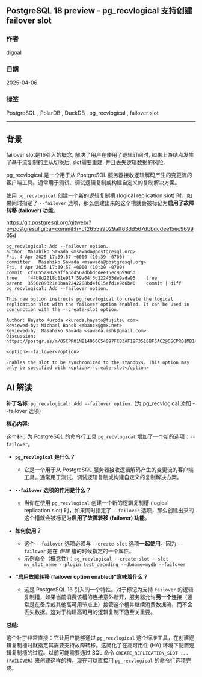 ## PostgreSQL 18 preview - pg_recvlogical 支持创建 failover slot  
                                                                                                                                                              
### 作者                                                                                                                                  
digoal                                                                                                                                  
                                                                                                                                         
### 日期                                                                                                                                       
2025-04-06                                                                                                                                 
                                                                                                                                      
### 标签                                                                                                                                    
PostgreSQL , PolarDB , DuckDB , pg_recvlogical , failover slot  
                                                                                                                                                             
----                                                                                                                                      
                                                                                                                                                    
## 背景     
failover slot是16引入的概念, 解决了用户在使用了逻辑订阅时, 如果上游结点发生了基于流复制的主从切换后, slot需要重建, 并且丢失逻辑数据的风险.   
  
pg_recvlogical 是一个用于从 PostgreSQL 服务器接收逻辑解码产生的变更流的客户端工具。通常用于测试、调试逻辑复制或构建自定义的复制解决方案。  
  
使用 `pg_recvlogical` 创建一个新的逻辑复制槽 (logical replication slot) 时，如果同时指定了 `--failover` 选项，那么创建出来的这个槽就会被标记为**启用了故障转移 (failover) 功能**。  
  
https://git.postgresql.org/gitweb/?p=postgresql.git;a=commit;h=cf2655a9029aff63dd567dbbdcdee15ec969905d  
```  
pg_recvlogical: Add --failover option.  
author	Masahiko Sawada <msawada@postgresql.org>	  
Fri, 4 Apr 2025 17:39:57 +0000 (10:39 -0700)  
committer	Masahiko Sawada <msawada@postgresql.org>	  
Fri, 4 Apr 2025 17:39:57 +0000 (10:39 -0700)  
commit	cf2655a9029aff63dd567dbbdcdee15ec969905d  
tree	f44b8d2018d11e917f59a04f6d122455de9ada95	tree  
parent	3556c89321e8baa2242288bd4f015efd1e9d6be0	commit | diff  
pg_recvlogical: Add --failover option.  
  
This new option instructs pg_recvlogical to create the logical  
replication slot with the failover option enabled. It can be used in  
conjunction with the --create-slot option.  
  
Author: Hayato Kuroda <kuroda.hayato@fujitsu.com>  
Reviewed-by: Michael Banck <mbanck@gmx.net>  
Reviewed-by: Masahiko Sawada <sawada.mshk@gmail.com>  
Discussion: https://postgr.es/m/OSCPR01MB14966C54097FC83AF19F3516BF5AC2@OSCPR01MB14966.jpnprd01.prod.outlook.com  
```  
  
```  
<option>--failover</option>  
  
Enables the slot to be synchronized to the standbys. This option may only be specified with <option>--create-slot</option>  
```  
  
## AI 解读  
  
**补丁名称:** `pg_recvlogical: Add --failover option.` (为 pg_recvlogical 添加 --failover 选项)  
  
**核心内容:**  
  
这个补丁为 PostgreSQL 的命令行工具 `pg_recvlogical` 增加了一个新的选项：`--failover`。  
  
*   **`pg_recvlogical` 是什么？**  
    *   它是一个用于从 PostgreSQL 服务器接收逻辑解码产生的变更流的客户端工具。通常用于测试、调试逻辑复制或构建自定义的复制解决方案。  
  
*   **`--failover` 选项的作用是什么？**  
    *   当你在使用 `pg_recvlogical` 创建一个新的逻辑复制槽 (logical replication slot) 时，如果同时指定了 `--failover` 选项，那么创建出来的这个槽就会被标记为**启用了故障转移 (failover) 功能**。  
  
*   **如何使用？**  
    *   这个 `--failover` 选项必须与 `--create-slot` 选项**一起使用**。因为 `--failover` 是在 *创建* 槽的时候指定的一个属性。  
    *   示例命令（概念性）：`pg_recvlogical --create-slot --slot my_slot_name --plugin test_decoding --dbname=mydb --failover`  
  
*   **“启用故障转移 (failover option enabled)”意味着什么？**  
    *   这是 PostgreSQL 16 引入的一个特性。对于标记为支持 `failover` 的逻辑复制槽，如果当前消费该槽的连接意外断开，服务器允许**另一个**连接（通常是在备库或其他高可用节点上）接管这个槽并继续消费数据流，而不会丢失数据。这对于构建高可用的逻辑复制下游至关重要。  
  
**总结:**  
  
这个补丁非常直接：它让用户能够通过 `pg_recvlogical` 这个标准工具，在创建逻辑复制槽时就指定其需要支持故障转移。这简化了在高可用性 (HA) 环境下配置逻辑复制槽的过程。以前可能需要通过 SQL 命令 `CREATE_REPLICATION_SLOT ... (FAILOVER)` 来创建这样的槽，现在可以直接用 `pg_recvlogical` 的命令行选项完成。  
  
